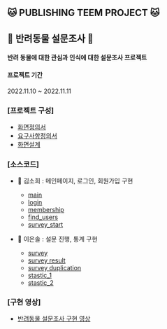 ## 🐱 PUBLISHING TEEM PROJECT 🐱
## 🦔 반려동물 설문조사 🦔

#### 반려 동물에 대한 관심과 인식에 대한 설문조사 프로젝트

#### 프로젝트 기간
 2022.11.10 ~ 2022.11.11

### [프로젝트 구성]

- [화면정의서](https://github.com/sohiekim65/Hedgehog_Project/blob/master/refers/%ED%99%94%EB%A9%B4%EC%A0%95%EC%9D%98%EC%84%9C/%ED%99%94%EB%A9%B4%EC%A0%95%EC%9D%98%EC%84%9C_%EA%B3%A0%EC%8A%B4%EB%8F%84%EC%B9%98.pdf)
- [요구사항정의서](https://github.com/sohiekim65/Hedgehog_Project/blob/master/refers/%EC%9A%94%EA%B5%AC%EC%82%AC%ED%95%AD%EC%A0%95%EC%9D%98%EC%84%9C/%EC%9A%94%EA%B5%AC%EC%82%AC%ED%95%AD%EC%A0%95%EC%9D%98%EC%84%9C_%EA%B3%A0%EC%8A%B4%EB%8F%84%EC%B9%98.pdf)
- [화면설계](https://github.com/sol1230/toy_html_gimbap/blob/master/docs/resource/02.%ED%99%94%EB%A9%B4%EC%84%A4%EA%B3%84_V1.0_Template_%EA%B9%80%EB%B0%A5.pdf)

### [소스코드]
  
- 🍑 김소희 : 메인페이지, 로그인, 회원가입 구현
  - [main](https://github.com/sol1230/toy_html_gimbap/blob/master/docs/index.html)  
  - [login](https://github.com/sol1230/toy_html_gimbap/blob/master/docs/HTML/Login_page.html)  
  - [membership](https://github.com/sol1230/toy_html_gimbap/blob/master/docs/HTML/Membership_page.html)  
  - [find_users](https://github.com/sol1230/toy_html_gimbap/blob/master/docs/HTML/Find_users.html)  
  - [survey_start](https://github.com/sol1230/toy_html_gimbap/blob/master/docs/HTML/Survey_start.html
)

- 🍓 이은솔 : 설문 진행, 통계 구현  
  - [survey](https://github.com/sol1230/toy_html_gimbap/blob/master/docs/HTML/survey.html)  
  - [survey result](https://github.com/sol1230/toy_html_gimbap/blob/master/docs/HTML/survey_result.html) 
  - [survey duplication](https://github.com/sol1230/toy_html_gimbap/blob/master/docs/HTML/survey_dupli.html)  
  - [stastic_1](https://github.com/sol1230/toy_html_gimbap/blob/master/docs/HTML/statistics_1.html)  
  - [stastic_2](https://github.com/sol1230/toy_html_gimbap/blob/master/docs/HTML/statistics_2.html)  

### [구현 영상]

- [반려동물 설문조사 구현 영상]()
